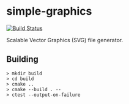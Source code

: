 # simple-graphics
[![Build Status](https://travis-ci.org/brodzik/simple-graphics.svg?branch=master)](https://travis-ci.org/brodzik/simple-graphics)

Scalable Vector Graphics (SVG) file generator.

## Building
```
> mkdir build
> cd build
> cmake ..
> cmake --build . --
> ctest --output-on-failure
```
